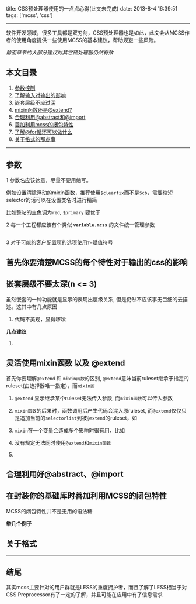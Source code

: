 title: CSS预处理器使用的一点点心得(此文未完成)
date: 2013-8-4 16:39:51
tags: ['mcss', 'css']

---

软件开发领域，很多工具都是双刃剑，CSS预处理器也是如此，此文会从MCSS作者的使用角度提供一些使用MCSS的基本建议，帮助规避一些风险。

_前面章节的大部分建议对其它预处理器仍然有效_

<!--more-->

## 本文目录

1. [参数控制](#var)
2. [了解输入对输出的影响](#outport)
3. [嵌套层级不应过深](#nest)
4. [mixin函数还是@extend?](#mixin)
5. [合理利用@abstract和@import](#abstract)
6. [善加利用mcss的闭包特性](#closure)
7. [了解@for循环可以做什么](#for)
8. [关于格式的那点事](#format)




--------------

<a name='var'></a>
## 参数

1 参数名应该达意，尽量不要用缩写。

  例如设置清除浮动的mixin函数，推荐使用`$clearfix`而不是`$cb`，需要缩短selector的话可以在设置类名时进行精简

  比如整站的主色调为`red`, `$primary` 要优于


2 每一个工程都应该有个类似 __`variable.mcss`__ 的文件统一管理参数

  ```

  ```
3 对于可能的客户配置项的选项使用`?=`赋值符号




<a name='var'></a>
## 首先你要清楚MCSS的每个特性对于输出的css的影响 


<a name='var'></a>
## 嵌套层级不要太深(n <= 3)

虽然嵌套的一种功能就是显示的表现出层级关系, 但是仍然不应该事无巨细的去描述。这其中有几点原因

1. 代码不美观，显得啰嗦


__几点建议__

1. 




<a name='var'></a>
## 灵活使用mixin函数 以及 @extend

首先你要理解`@extend` 和 `mixin函数`的区别, `@extend`意味当前ruleset继承于指定的ruleset(由选择器唯一指定)，而`mixin函`

1. `@extend` 显示继承某个ruleset无法传入参数, 而`mixin函数`可以传入参数

2. `mixin函数`的后果时，函数调用后产生代码会混入原ruleset, 而`@extend`仅仅只是追加当前的`selectorlist`到被`@extend`的ruleset，如

3. `mixin`在一个变量会造成多个影响时很有用，比如

4. 没有规定无法同时使用`@extend`和`mixin函数`

5. 


<a name='var'></a>
## 合理利用好@abstract、@import



<a name='var'></a>
## 在封装你的基础库时善加利用MCSS的闭包特性

MCSS的闭包特性并不是无用的语法糖


__举几个例子__



## 关于格式


------------------

## 结尾

其实mcss主要针对的用户群就是LESS的重度拥护者，而且了解了LESS相当于对CSS Preprocessor有了一定的了解，并且可能在应用中有了信息需求











